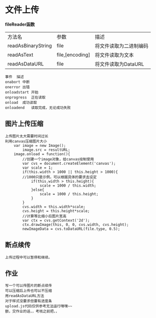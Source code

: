# 文件上传
**fileReader函数**
<table><tr><td>方法名</td><td>参数</td><td>描述</td></tr><tr><td>readAsBinaryString</td><td>file</td><td>将文件读取为二进制编码
</td></tr><tr><td>readAsText</td><td>file,[encoding]</td><td>将文件读取为文本
</td></tr><tr><td>readAsDataURL</td><td>file</td><td>将文件读取为DataURL
</td></tr></table>

	事件	描述
    onabort	中断
    onerror	出错
    onloadstart	开始
    onprogress	正在读取
    onload	成功读取
    onloadend	读取完成，无论成功失败
    

## 图片上传压缩
	上传图片太大需要时间过长
    利用canvas压缩图片大小
    	var image = new Image();  
            image.src = resultURL;
        image.onload = function(){ 
            //创建一个image对象，给canvas绘制使用  
            var cvs = document.createElement('canvas');  
            var scale = 1;    
            if(this.width > 1000 || this.height > 1000){  
            //1000只是示例，可以根据具体的要求去设定    
                if(this.width > this.height){    
                    scale = 1000 / this.width;  
                }else{    
                    scale = 1000 / this.height;    
                }    
            }  
            cvs.width = this.width*scale;    
            cvs.height = this.height*scale;    
            //计算等比缩小后图片宽高  
            var ctx = cvs.getContext('2d');    
            ctx.drawImage(this, 0, 0, cvs.width, cvs.height);     
            newImageData = cvs.toDataURL(file.type, 0.5); 
## 断点续传
	上传过程中可以暂停和继续。

## 作业
    写一个可以传图片的断点续传
    可以压缩后上传也可以不压缩
    用readAsDataURL方法
    对于样式没要求但要有进度条
    upload.js代码仅供参考无法运行嘿嘿~~
    额，交作业的话，，考核之前把，，